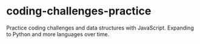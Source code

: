 # coding-challenges-practice
Practice coding challenges and data structures with JavaScript. Expanding to Python and more languages over time.
